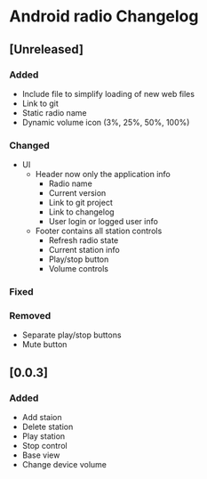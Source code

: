 # Android radio Changelog

## [Unreleased]

### Added
* Include file to simplify loading of new web files
* Link to git
* Static radio name
* Dynamic volume icon (3%, 25%, 50%, 100%)

### Changed
* UI
  * Header now only the application info
    * Radio name
    * Current version
    * Link to git project
    * Link to changelog
    * User login or logged user info
  * Footer contains all station controls
    * Refresh radio state
    * Current station info
    * Play/stop button
    * Volume controls

### Fixed

### Removed
* Separate play/stop buttons
* Mute button

## [0.0.3]

### Added
* Add staion
* Delete station
* Play station
* Stop control
* Base view
* Change device volume
